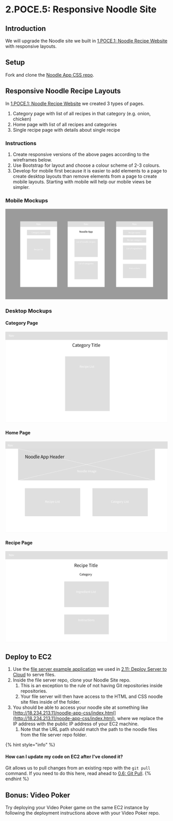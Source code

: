 # 2.POCE.5: Responsive Noodle Site

## Introduction

We will upgrade the Noodle site we built in [1.POCE.1: Noodle Recipe Website](../../1-frontend-basics/1.poce-post-class-exercises/1.poce.1-noodles.md) with responsive layouts.

## Setup

Fork and clone the [Noodle App CSS repo](https://github.com/rocketacademy/noodle-app-css).

## Responsive Noodle Recipe Layouts

In [1.POCE.1: Noodle Recipe Website](../../1-frontend-basics/1.poce-post-class-exercises/1.poce.1-noodles.md) we created 3 types of pages.

1. Category page with list of all recipes in that category \(e.g. onion, chicken\)
2. Home page with list of all recipes and categories
3. Single recipe page with details about single recipe

### Instructions

1. Create responsive versions of the above pages according to the wireframes below.
2. Use Bootstrap for layout and choose a colour scheme of 2-3 colours.
3. Develop for mobile first because it is easier to add elements to a page to create desktop layouts than remove elements from a page to create mobile layouts. Starting with mobile will help our mobile views be simpler.

### Mobile Mockups

![From left to right: 1\) Category Recipe List Page, 2\) Home Page, 3\) Recipe Page.](../../.gitbook/assets/screen-shot-2020-11-08-at-11.56.38-pm.png)

### Desktop Mockups

#### Category Page

![1\) Category Recipe List Page](../../.gitbook/assets/noodle_app_desktop-2.png)

#### Home Page

![2\) Home Page](../../.gitbook/assets/noodle_app_desktop-3.png)

#### Recipe Page

![3\) Recipe Page](../../.gitbook/assets/noodle_app_desktop.png)

## Deploy to EC2

1. Use the [file server example application](https://github.com/rocketacademy/file-server-example-bootcamp) we used in [2.11: Deploy Server to Cloud](../2.11-deploy-server-to-cloud.md) to serve files.
2. Inside the file server repo, clone your Noodle Site repo.
   1. This is an exception to the rule of not having Git repositories inside repositories.
   2. Your file server will then have access to the HTML and CSS noodle site files inside of the folder.
3. You should be able to access your noodle site at something like [http://18.234.213.11/noodle-app-css/index.html](http://18.234.213.11/noode-app-css/index.html), where we replace the IP address with the public IP address of your EC2 machine.
   1. Note that the URL path should match the path to the noodle files from the file server repo folder.

{% hint style="info" %}
#### How can I update my code on EC2 after I've cloned it?

Git allows us to pull changes from an existing repo with the `git pull` command. If you need to do this here, read ahead to [0.6: Git Pull](../../0-language-and-tooling/0.6-git-pull.md).
{% endhint %}

## Bonus: Video Poker

Try deploying your Video Poker game on the same EC2 instance by following the deployment instructions above with your Video Poker repo.

